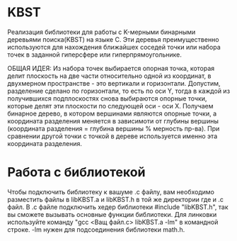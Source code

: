 # KBST
Реализация библиотеки для работы с K-мерными бинарными деревьями поиска(KBST) на языке C.
Эти деревья преимущественно используются для нахождения ближайшех соседей точки или набора точек в заданной гиперсфере или гиперпрямоугольнике.

ОБЩАЯ ИДЕЯ:
Из набора точек выбирается опорная точка, которая делит плоскость на две чаcти относительно одной из координат, 
в двухмерном пространстве - это вертикали и горизонтали.
Допустим, разделение сделано по горизонтали, то есть по оси Y, 
тогда в каждой из получившихся подплоскостях снова выбираются опорные точки, которые делят эти плоскости по следующей оси - оси X.
Получаем бинарное дерево, в котором вершинами являются опорные точки, 
а координата разделения меняется в зависимоти от глубины вершины (координата разделения = глубина вершины % мерность пр-ва).
При сравнении другой точки с точкой в дереве используется именно эта координата разделения.

# Работа с библиотекой
Чтобы подключить библиотеку к вашуме .c файлу, вам необходимо разместить файлы в libKBST.a и libKBST.h в той же директории где и .c файл.
В .c файле подключить хедер библиотеки #include "libKBST.h", так вы сможете вызывать основные функции библиотеки.
Для линковки используйте команду "gcc <Ващ файл.c> libKBST.a -lm" в командной строке. -lm нужен для подсоединения библиотеки math.h.
